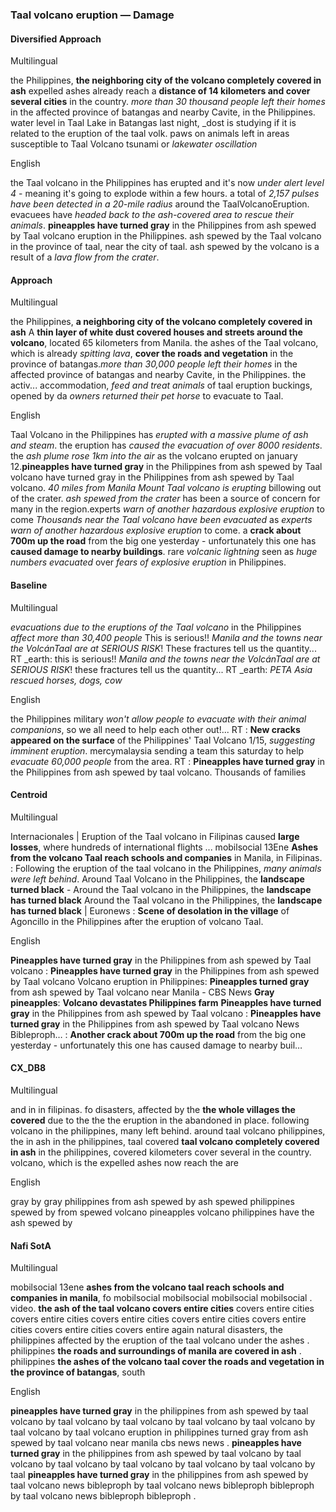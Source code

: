 ### Taal volcano eruption — Damage


#### Diversified Approach

Multilingual

the Philippines, **the neighboring city of the volcano completely covered in ash** expelled ashes already reach a **distance of 14 kilometers and cover several cities** in the country. *more than 30 thousand people left their homes* in the affected province of batangas and nearby Cavite, in the Philippines.
water level in Taal Lake in Batangas last night, _dost is studying if it is related to the eruption of the taal volk. paws on animals left in areas susceptible to Taal Volcano tsunami or *lakewater oscillation*

English

the Taal volcano in the Philippines has erupted and it's now *under alert level 4* - meaning it's going to explode within a few hours. a total of *2,157 pulses have been detected in a 20-mile radius* around the TaalVolcanoEruption. evacuees have *headed back to the ash-covered area to rescue their animals*.
**pineapples have turned gray** in the Philippines from ash spewed by Taal volcano eruption in the Philippines. ash spewed by the Taal volcano in the province of taal, near the city of taal. ash spewed by the volcano is a result of a *lava flow from the crater*.


#### Approach

Multilingual

the Philippines, **a neighboring city of the volcano completely covered in ash** A **thin layer of white dust covered houses and streets around the volcano**, located 65 kilometers from Manila. the ashes of the Taal volcano, which is already *spitting lava*, **cover the roads and vegetation** in the province of batangas.*more than 30,000 people left their homes* in the affected province of batangas and nearby Cavite, in the Philippines. the activ... accommodation, *feed and treat animals* of taal eruption buckings, opened by da *owners returned their pet horse* to evacuate to Taal.

English

Taal Volcano in the Philippines has *erupted with a massive plume of ash and steam*. the eruption has *caused the evacuation of over 8000 residents*. the *ash plume rose 1km into the air* as the volcano erupted on january 12.**pineapples have turned gray** in the Philippines from ash spewed by Taal volcano have turned gray in the Philippines from ash spewed by Taal volcano. *40 miles from Manila Mount Taal volcano is erupting* billowing out of the crater. *ash spewed from the crater* has been a source of concern for many in the region.experts *warn of another hazardous explosive eruption* to come *Thousands near the Taal volcano have been evacuated* as *experts warn of another hazardous explosive eruption* to come. a **crack about 700m up the road** from the big one yesterday - unfortunately this one has **caused damage to nearby buildings**. rare *volcanic lightning* seen as *huge numbers evacuated* over *fears of explosive eruption* in Philippines.


#### Baseline

Multilingual

*evacuations due to the eruptions of the Taal volcano* in the Philippines *affect more than 30,400 people* This is serious!! *Manila and the towns near the VolcánTaal are at SERIOUS RISK*! These fractures tell us the quantity... RT _earth: this is serious!! *Manila and the towns near the VolcánTaal are at SERIOUS RISK*! these fractures tell us the quantity... RT _earth: *PETA Asia rescued horses, dogs, cow*

English

the Philippines military *won't allow people to evacuate with their animal companions*, so we all need to help each other out!... RT : **New cracks appeared on the surface** of the Philippines' Taal Volcano 1/15, *suggesting imminent eruption*. mercymalaysia sending a team this saturday to help *evacuate 60,000 people* from the area. RT : **Pineapples have turned gray** in the Philippines from ash spewed by taal volcano. Thousands of families


#### Centroid

Multilingual

Internacionales | Eruption of the Taal volcano in Filipinas caused **large losses**, where hundreds of international flights ... mobilsocial  13Ene **Ashes from the volcano Taal reach schools and companies** in Manila, in Filipinas.
: Following the eruption of the taal volcano in the Philippines, *many animals were left behind*.
Around Taal Volcano in the Philippines, the **landscape turned black** -   Around the Taal volcano in the Philippines, the **landscape has turned black**  Around the Taal volcano in the Philippines, the **landscape has turned black** | Euronews   : **Scene of desolation in the village** of Agoncillo in the Philippines after the eruption of volcano Taal.

English

**Pineapples have turned gray** in the Philippines from ash spewed by Taal volcano    : **Pineapples have turned gray** in the Philippines from ash spewed by Taal volcano   Volcano eruption in Philippines: **Pineapples turned gray** from ash spewed by Taal volcano near Manila - CBS News  **Gray pineapples**: **Volcano devastates Philippines farm**  **Pineapples have turned gray** in the Philippines from ash spewed by Taal volcano   : **Pineapples have turned gray** in the Philippines from ash spewed by Taal volcano
 News Bibleproph…  : **Another crack about 700m up the road** from the big one yesterday - unfortunately this one has caused damage to nearby buil…


#### CX\_DB8

Multilingual

and in in filipinas. fo disasters, affected by the **the whole villages the covered** due to the the the eruption in the abandoned in place. following volcano in the philippines, many left behind. around taal volcano philippines, the in ash in the philippines, taal covered **taal volcano completely covered in ash** in the philippines, covered kilometers cover several in the country. volcano, which is the expelled ashes now reach the are

English

gray by gray philippines from ash spewed by ash spewed philippines spewed by from spewed volcano pineapples volcano philippines have the ash spewed by


#### Nafi SotA

Multilingual

mobilsocial 13ene **ashes from the volcano taal reach schools and companies in manila**, fo mobilsocial mobilsocial mobilsocial mobilsocial .
video. **the ash of the taal volcano covers entire cities** covers entire cities covers entire cities covers entire cities covers entire cities covers entire cities covers entire cities covers entire
again natural disasters, the philippines affected by the eruption of the taal volcano under the ashes .
philippines **the roads and surroundings of manila are covered in ash** .
philippines **the ashes of the volcano taal cover the roads and vegetation in the province of batangas**, south

English

**pineapples have turned gray** in the philippines from ash spewed by taal volcano by taal volcano by taal volcano by taal volcano by taal volcano by taal volcano by taal
volcano eruption in philippines turned gray from ash spewed by taal volcano near manila cbs news news .
**pineapples have turned gray** in the philippines from ash spewed by taal volcano by taal volcano by taal volcano by taal volcano by taal volcano by taal volcano by taal
**pineapples have turned gray** in the philippines from ash spewed by taal volcano news bibleproph by taal volcano news bibleproph bibleproph by taal volcano news bibleproph bibleproph .

